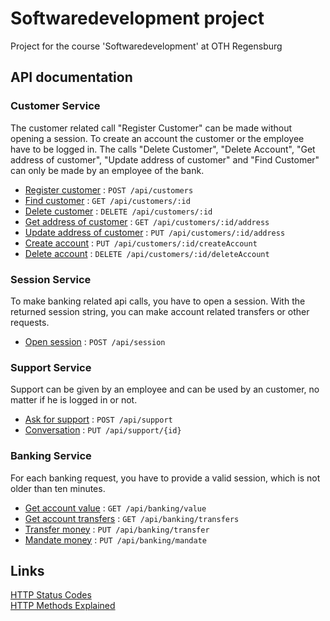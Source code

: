 # Softwaredevelopment project
Project for the course 'Softwaredevelopment' at OTH Regensburg

## API documentation

### Customer Service

The customer related call "Register Customer" can be made without opening a session.
To create an account the customer or the employee have to be logged in.
The calls "Delete Customer", "Delete Account", "Get address of customer",
"Update address of customer" and "Find Customer" can only be made by an employee of the bank.

* [Register customer](documentation/customer/registerCustomer.md) : `POST /api/customers`
* [Find customer](documentation/customer/findCustomer.md) : `GET /api/customers/:id`
* [Delete customer](documentation/customer/deleteCustomer.md) : `DELETE /api/customers/:id`
* [Get address of customer](documentation/customer/getAddress.md) : `GET /api/customers/:id/address`
* [Update address of customer](documentation/customer/updateAddress.md) : `PUT /api/customers/:id/address`
* [Create account](documentation/customer/createAccount.md) : `PUT /api/customers/:id/createAccount`
* [Delete account](documentation/customer/deleteAccount.md) : `DELETE /api/customers/:id/deleteAccount`


### Session Service

To make banking related api calls, you have to open a session.
With the returned session string, you can make account related transfers or other requests.

* [Open session](documentation/session/openSession.md) : `POST /api/session`


### Support Service

Support can be given by an employee and can be used by an customer, no matter if he is logged
in or not.

* [Ask for support](documentation/support/useSupport.md) : `POST /api/support`
* [Conversation](documentation/support/conversation.md) : `PUT /api/support/{id}`


### Banking Service

For each banking request, you have to provide a valid session, which is not older than ten minutes. 

* [Get account value](documentation/banking/getAccountValue.md) : `GET /api/banking/value`
* [Get account transfers](documentation/banking/getAccountTransfers.md) : `GET /api/banking/transfers`
* [Transfer money](documentation/banking/transferMoney.md) : `PUT /api/banking/transfer`
* [Mandate money](documentation/banking/mandateMoney.md) : `PUT /api/banking/mandate`


## Links
[HTTP Status Codes](https://de.wikipedia.org/wiki/HTTP-Statuscode) \
[HTTP Methods Explained](https://restfulapi.net/http-methods/#delete)
